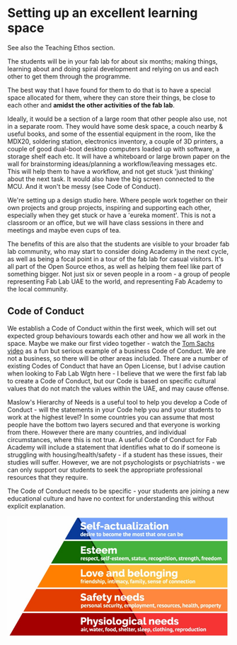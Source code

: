 # Setting up an excellent learning space

See also the Teaching Ethos section.

The students will be in your fab lab for about six months; making things, learning about and doing spiral development and relying on us and each other to get them through the programme. 

The best way that I have found for them to do that is to have a special space allocated for them, where they can store their things, be close to each other and **amidst the other activities of the fab lab**.

Ideally, it would be a section of a large room that other people also use, not in a separate room. They would have some desk space, a couch nearby  &  useful books, and some of the essential equipment in the room, like the MDX20, soldering station, electronics inventory, a couple of 3D printers, a couple of good dual-boot desktop computers loaded up with software, a storage shelf each etc. It will have a whiteboard or large brown paper on the wall for brainstorming ideas/planning a workflow/leaving messages etc. This will help them to have a workflow, and not get stuck 'just thinking' about the next task. It would also have the big screen connected to the MCU. And it won't be messy (see Code of Conduct).

We're setting up a design studio here. Where people work together on their own projects and group projects, inspiring and supporting each other, especially when they get stuck or have a 'eureka moment'. This is not a classroom or an office, but we will have class sessions in there and meetings and maybe even cups of tea. 

The benefits of this are also that the students are visible to your broader fab lab community, who may start to consider doing Academy in the next cycle, as well as being a focal point in a tour of the fab lab for casual visitors. It's all part of the Open Source ethos, as well as helping them feel like part of something bigger. Not just six or seven people in a room - a group of people representing Fab Lab UAE to the world, and representing Fab Academy to the local community. 

## Code of Conduct

We establish a Code of Conduct within the first week, which will set out expected group behaviours towards each other and how we all work in the space. Maybe we make our first video together - watch the [Tom Sachs video](https://www.youtube.com/watch?v=49p1JVLHUos) as a fun but serious example of a business Code of Conduct. We are not a business, so there will be other areas included. There are a number of existing Codes of Conduct that have an Open License, but I advise caution when looking to Fab Lab Wgtn here - I believe that we were the first fab lab to create a Code of Conduct, but our Code is based on specific cultural values that do not match the values within the UAE, and may cause offense.

Maslow's Hierarchy of Needs is a useful tool to help you develop a Code of Conduct - will the statements in your Code help you and your students to work at the highest level? In some countries you can assume that most people have the bottom two layers secured and that everyone is working from there. However there are many countries, and individual circumstances, where this is not true. A useful Code of Conduct for Fab Academy will include a statement that identifies what to do if someone is struggling with housing/health/safety - if a student has these issues, their studies will suffer. However, we are not psychologists or psychiatrists - we can only support our students to seek the appropriate professional resources that they require. 

The Code of Conduct needs to be specific - your students are joining a new educational culture and have no context for understanding this without explicit explanation.

![Maslow's Hierarchy](media/maslowhierarchy.jpg)

